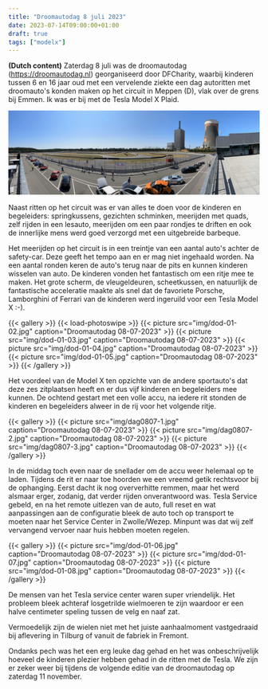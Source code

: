 ```yaml
---
title: "Droomautodag 8 juli 2023"
date: 2023-07-14T09:00:00+01:00
draft: true
tags: ["modelx"]
---
```


**(Dutch content)** Zaterdag 8 juli was de droomautodag (https://droomautodag.nl) georganiseerd door DFCharity, waarbij kinderen tussen 6 en 16 jaar oud met een vervelende ziekte een dag autoritten met droomauto's konden maken op het circuit in Meppen (D), vlak over de grens bij Emmen. Ik was er bij met de Tesla Model X Plaid. 

![image](img/title.jpg)


Naast ritten op het circuit was er van alles te doen voor de kinderen en begeleiders: springkussens, gezichten schminken, meerijden met quads, zelf rijden in een lesauto, meerijden om een paar rondjes te driften en ook de innerlijke mens werd goed verzorgd met een uitgebreide barbeque.

Het meerijden op het circuit is in een treintje van een aantal auto's achter de safety-car. Deze geeft het tempo aan en er mag niet ingehaald worden. Na een aantal ronden keren de auto's terug naar de pits en kunnen kinderen wisselen van auto. De kinderen vonden het fantastisch om een ritje mee te maken. Het grote scherm, de vleugeldeuren, scheetkussen, en natuurlijk de fantastische acceleratie maakte als snel dat de favoriete Porsche, Lamborghini of Ferrari van de kinderen werd ingeruild voor een Tesla Model X :-).

{{< gallery >}} {{< load-photoswipe >}}
{{< picture src="img/dod-01-02.jpg" caption="Droomautodag 08-07-2023" >}}
{{< picture src="img/dod-01-03.jpg" caption="Droomautodag 08-07-2023" >}}
{{< picture src="img/dod-01-04.jpg" caption="Droomautodag 08-07-2023" >}}
{{< picture src="img/dod-01-05.jpg" caption="Droomautodag 08-07-2023" >}}
{{< /gallery >}}

Het voordeel van de Model X ten opzichte van de andere sportauto's dat deze zes zitplaatsen heeft en er dus vijf kinderen en begeleiders mee kunnen.  De ochtend gestart met een volle accu, na iedere rit stonden de kinderen en begeleiders alweer in de rij voor het volgende ritje.   

{{< gallery >}}
{{< picture src="img/dag0807-1.jpg" caption="Droomautodag 08-07-2023" >}}
{{< picture src="img/dag0807-2.jpg" caption="Droomautodag 08-07-2023" >}}
{{< picture src="img/dag0807-3.jpg" caption="Droomautodag 08-07-2023" >}}
{{< /gallery >}}

In de middag toch even naar de snellader om de accu weer helemaal op te laden. Tijdens de rit er naar toe hoorden we een vreemd getik rechtsvoor bij de ophanging. Eerst dacht ik nog oververhitte remmen, maar het werd alsmaar erger, zodanig, dat verder rijden onverantwoord was. Tesla Service gebeld, en na het remote uitlezen van de auto, full reset en wat aanpassingen aan de configuratie bleek de auto toch op transport te moeten naar het Service Center in Zwolle/Wezep. Minpunt was dat wij zelf vervangend vervoer naar huis hebben moeten regelen. 

{{< gallery >}}
{{< picture src="img/dod-01-06.jpg" caption="Droomautodag 08-07-2023" >}}
{{< picture src="img/dod-01-07.jpg" caption="Droomautodag 08-07-2023" >}}
{{< picture src="img/dod-01-08.jpg" caption="Droomautodag 08-07-2023" >}}
{{< /gallery >}}


De mensen van het Tesla service center waren super vriendelijk. Het probleem bleek achteraf losgetrilde wielmoeren te zijn waardoor er een halve centimeter speling tussen de velg en naaf zat.


 Vermoedelijk zijn de wielen niet met het juiste aanhaalmoment vastgedraaid bij aflevering in Tilburg of vanuit de fabriek in Fremont.


Ondanks pech was het een erg leuke dag gehad en het was onbeschrijvelijk hoeveel de kinderen plezier hebben gehad in de ritten met de Tesla. We zijn er zeker weer bij tijdens de volgende editie van de droomautodag op zaterdag 11 november.
